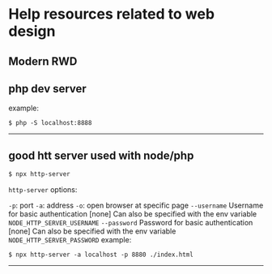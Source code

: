 # Help resources related to web design

## Modern RWD
## php dev server

example:

`$ php -S localhost:8888`


---

## good htt server used with node/php
```bash
$ npx http-server
```

`http-server` options:

`-p`: 			port
`-a`: 			address
`-o`: 			open browser at specific page
`--username`    Username for basic authentication [none]
                Can also be specified with the env variable `NODE_HTTP_SERVER_USERNAME`
`--password`    Password for basic authentication [none]
                Can also be specified with the env variable `NODE_HTTP_SERVER_PASSWORD`
example:

`$ npx http-server -a localhost -p 8880 ./index.html`

---
